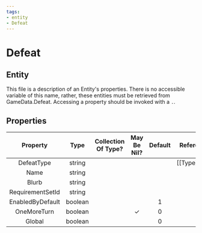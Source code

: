 ```yaml
---
tags:
- entity
- Defeat
---
```

# Defeat
## Entity
This file is a description of an Entity's properties. There is no accessible variable of this name, rather, these entities must be retrieved from GameData.Defeat. Accessing a property should be invoked with a `.`.
## Properties
|	Property	|	Type	|	Collection Of Type?	|	May Be Nil?	|	Default	|	References	|	Key	|	Notes	|
|	:-:	|	:-:	|	:-:	|	:-:	|	:-:	|	:-:	|	:-:	|	-:	|
|	DefeatType	|	string	|		|		|		|	[[Type]].Type	|	✓	|	|
|	Name	|	string	|		|		|		|		|		|	|
|	Blurb	|	string	|		|		|		|		|		|	|
|	RequirementSetId	|	string	|		|		|		|		|		|	|
|	EnabledByDefault	|	boolean	|		|		|	1	|		|		|	|
|	OneMoreTurn	|	boolean	|		|	✓	|	0	|		|		|	|
|	Global	|	boolean	|		|		|	0	|		|		|	|
